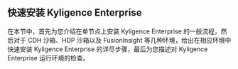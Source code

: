 ## 快速安装 Kyligence Enterprise

在本节中，首先为您介绍在单节点上安装 Kyligence Enterprise 的一般流程，然后对于 CDH 沙箱、HDP 沙箱以及 FusionInsight 等几种环境，给出在相应环境中快速安装 Kyligence Enterprise 的详尽步骤，最后为您描述对 Kyligence Enterprise 运行环境的检查。